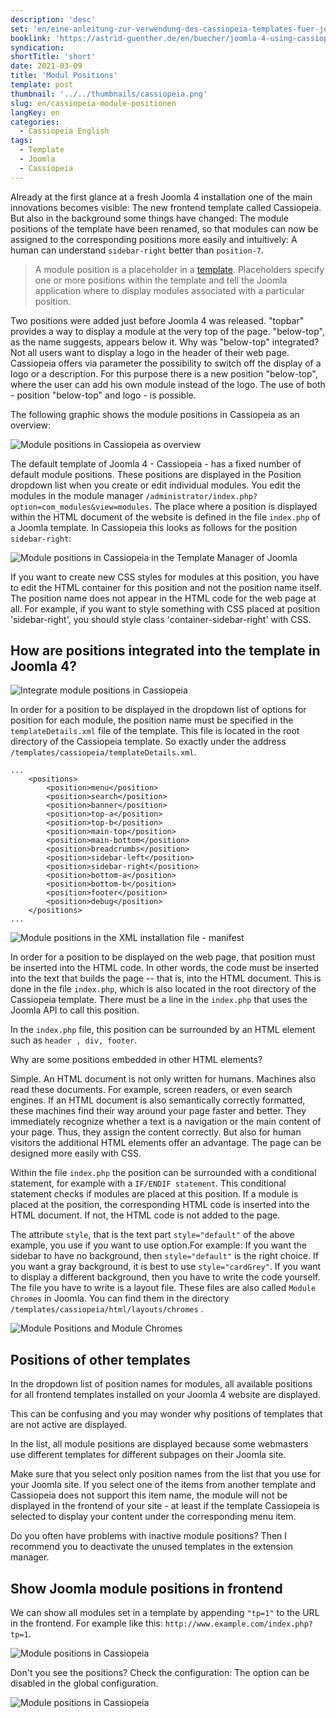 ```yaml
---
description: 'desc'
set: 'en/eine-anleitung-zur-verwendung-des-cassiopeia-templates-fuer-joomla-4-themen'
booklink: 'https://astrid-guenther.de/en/buecher/joomla-4-using-cassiopeia'
syndication:
shortTitle: 'short'
date: 2021-03-09
title: 'Modul Positions'
template: post
thumbnail: '../../thumbnails/cassiopeia.png'
slug: en/cassiopeia-module-positionen
langKey: en
categories:
  - Cassiopeia English
tags:
  - Template
  - Joomla
  - Cassiopeia
---
```











Already at the first glance at a fresh Joomla 4 installation one of the main innovations becomes visible: The new frontend template called Cassiopeia. But also in the background some things have changed: The module positions of the template have been renamed, so that modules can now be assigned to the corresponding positions more easily and intuitively: A human can understand `sidebar-right` better than `position-7`.<!-- \index{skeleton!module positions} --><!-- \index{module positions} -->

> A module position is a placeholder in a [template](https://docs.joomla.org/Special:MyLanguage/Template). Placeholders specify one or more positions within the template and tell the Joomla application where to display modules associated with a particular position.

Two positions were added just before Joomla 4 was released. "topbar" provides a way to display a module at the very top of the page. "below-top", as the name suggests, appears below it. Why was "below-top" integrated? Not all users want to display a logo in the header of their web page. Cassiopeia offers via parameter the possibility to switch off the display of a logo or a description. For this purpose there is a new position "below-top", where the user can add his own module instead of the logo. The use of both - position "below-top" and logo - is possible.

The following graphic shows the module positions in Cassiopeia as an overview:

![Module positions in Cassiopeia as overview](images/cassiopeia_module.png)

The default template of Joomla 4 - Cassiopeia - has a fixed number of default module positions. These positions are displayed in the Position dropdown list when you create or edit individual modules. You edit the modules in the module manager `/administrator/index.php?option=com_modules&view=modules`. The place where a position is displayed within the HTML document of the website is defined in the file `index.php` of a Joomla template. In Cassiopeia this looks as follows for the position `sidebar-right`:

![Module positions in Cassiopeia in the Template Manager of Joomla](images/cp_mp_1.png)

If you want to create new CSS styles for modules at this position, you have to edit the HTML container for this position and not the position name itself. The position name does not appear in the HTML code for the web page at all. For example, if you want to style something with CSS placed at position 'sidebar-right', you should style class 'container-sidebar-right' with CSS.

## How are positions integrated into the template in Joomla 4?

![Integrate module positions in Cassiopeia](images/cp_mp_2.png)

In order for a position to be displayed in the dropdown list of options for position for each module, the position name must be specified in the `templateDetails.xml` file of the template. This file is located in the root directory of the Cassiopeia template. So exactly under the address `/templates/cassiopeia/templateDetails.xml`.

```
...
	<positions>
		<position>menu</position>
		<position>search</position>
		<position>banner</position>
		<position>top-a</position>
		<position>top-b</position>
		<position>main-top</position>
		<position>main-bottom</position>
		<position>breadcrumbs</position>
		<position>sidebar-left</position>
		<position>sidebar-right</position>
		<position>bottom-a</position>
		<position>bottom-b</position>
		<position>footer</position>
		<position>debug</position>
	</positions>
...
```

![Module positions in the XML installation file - manifest](images/cp_mp_3.png)

In order for a position to be displayed on the web page, that position must be inserted into the HTML code. In other words, the code must be inserted into the text that builds the page -- that is, into the HTML document. This is done in the file `index.php`, which is also located in the root directory of the Cassiopeia template. There must be a line in the `index.php` that uses the Joomla API to call this position.

In the `index.php` file, this position can be surrounded by an HTML element such as `header , div, footer`.

Why are some positions embedded in other HTML elements?

Simple. An HTML document is not only written for humans. Machines also read these documents. For example, screen readers, or even search engines. If an HTML document is also semantically correctly formatted, these machines find their way around your page faster and better. They immediately recognize whether a text is a navigation or the main content of your page. Thus, they assign the content correctly. But also for human visitors the additional HTML elements offer an advantage. The page can be designed more easily with CSS.

Within the file `index.php` the position can be surrounded with a conditional statement, for example with a `IF/ENDIF statement`. This conditional statement checks if modules are placed at this position. If a module is placed at the position, the corresponding HTML code is inserted into the HTML document. If not, the HTML code is not added to the page.

The attribute `style`, that is the text part `style="default"` of the above example, you use if you want to use option.For example: If you want the sidebar to have no background, then `style="default"` is the right choice. If you want a gray background, it is best to use `style="cardGrey"`. If you want to display a different background, then you have to write the code yourself. The file you have to write is a layout file. These files are also called `Module Chromes` in Joomla. You can find them in the directory `/templates/cassiopeia/html/layouts/chromes` .

![Module Positions and Module Chromes](images/cp_mp_4.png)

## Positions of other templates

In the dropdown list of position names for modules, all available positions for all frontend templates installed on your Joomla 4 website are displayed.

This can be confusing and you may wonder why positions of templates that are not active are displayed.

In the list, all module positions are displayed because some webmasters use different templates for different subpages on their Joomla site.

Make sure that you select only position names from the list that you use for your Joomla site. If you select one of the items from another template and Cassiopeia does not support this item name, the module will not be displayed in the frontend of your site - at least if the template Cassiopeia is selected to display your content under the corresponding menu item.

Do you often have problems with inactive module positions? Then I recommend you to deactivate the unused templates in the extension manager.

## Show Joomla module positions in frontend

We can show all modules set in a template by appending `"tp=1"` to the URL in the frontend. For example like this: `http://www.example.com/index.php?tp=1`.

![Module positions in Cassiopeia](images/cp_templatepositions2.png)

Don't you see the positions? Check the configuration: The option can be disabled in the global configuration.

![Module positions in Cassiopeia](images/cp_templatepositionen.png)

<img src="https://vg04.met.vgwort.de/na/db40f6f682a94aac81a12332d6705e25" width="1" height="1" alt="">
